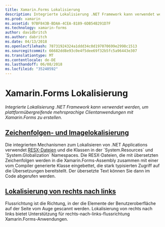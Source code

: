 ```yaml
---
title: Xamarin.Forms Lokalisierung
description: Integrierte Lokalisierung .NET Framework kann verwendet werden, um plattformübergreifende mehrsprachige Clientanwendungen mit Xamarin.Forms zu erstellen. Text und Bilder lokalisiert werden können, und Anwendungen können eine flussrichtung von rechts nach links unterstützen.
ms.prod: xamarin
ms.assetid: 97BF843B-BDAA-4CEA-8189-6DB54B291D7F
ms.technology: xamarin-forms
author: davidbritch
ms.author: dabritch
ms.date: 04/13/2018
ms.openlocfilehash: 78731924324a1ddd34c0d197070699e2998c1513
ms.sourcegitcommit: 66682dd8e93c0e4f5dee69f32b5fc5a96443e307
ms.translationtype: MT
ms.contentlocale: de-DE
ms.lasthandoff: 06/08/2018
ms.locfileid: "35240592"
---
```

# <a name="xamarinforms-localization"></a>Xamarin.Forms Lokalisierung

_Integrierte Lokalisierung .NET Framework kann verwendet werden, um plattformübergreifende mehrsprachige Clientanwendungen mit Xamarin.Forms zu erstellen._

## <a name="string-and-image-localizationtextmd"></a>[Zeichenfolgen- und Imagelokalisierung](text.md)

Die integrierten Mechanismen zum Lokalisieren von .NET Applications verwendet [RESX-Dateien](http://msdn.microsoft.com/library/ekyft91f(v=vs.90).aspx) und die Klassen in der `System.Resources` und `System.Globalization` Namespaces. Die RESX-Dateien, die mit übersetzten Zeichenfolgen werden in die Xamarin.Forms-Assembly zusammen mit einer vom Compiler generierte Klasse eingebettet, die stark typisierten Zugriff auf die Übersetzungen bereitstellt. Der übersetzte Text können Sie dann im Code abgerufen werden.

## <a name="right-to-left-localizationright-to-leftmd"></a>[Lokalisierung von rechts nach links](right-to-left.md)

Flussrichtung ist die Richtung, in der die Elemente der Benutzeroberfläche auf der Seite vom Auge gescannt werden. Lokalisierung von rechts nach links bietet Unterstützung für rechts-nach-links-flussrichtung Xamarin.Forms-Anwendungen.
